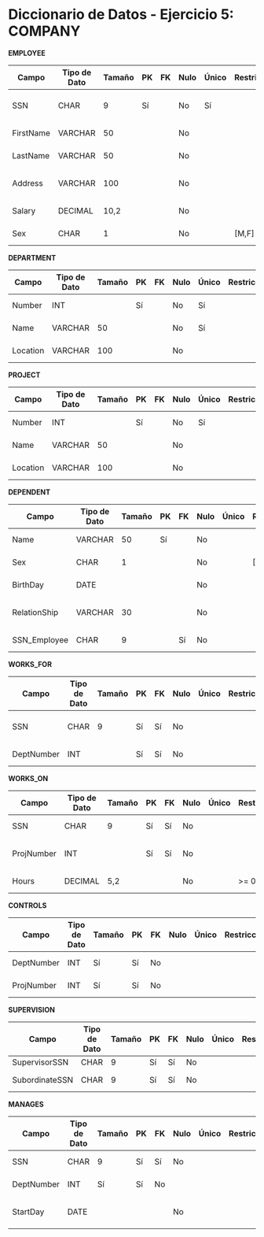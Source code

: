 
# Diccionario de Datos - Ejercicio 5: COMPANY

**EMPLOYEE**

| Campo     | Tipo de Dato | Tamaño | PK  | FK  | Nulo | Único | Restricciones          | Referencia | Descripción                       |
|-----------|--------------|--------|-----|-----|------|--------|-------------------------|------------|-----------------------------------|
| SSN       | CHAR         | 9      | Sí  |     | No   | Sí     |                        |            | Número de Seguro Social           |
| FirstName | VARCHAR      | 50     |     |     | No   |        |                        |            | Nombre del empleado               |
| LastName  | VARCHAR      | 50     |     |     | No   |        |                        |            | Apellido del empleado             |
| Address   | VARCHAR      | 100    |     |     | No   |        |                        |            | Dirección del empleado            |
| Salary    | DECIMAL      | 10,2   |     |     | No   |        |                        |            | Salario del empleado              |
| Sex       | CHAR         | 1      |     |     | No   |        | [M,F]                  |            | Sexo del empleado                 |

**DEPARTMENT**

| Campo   | Tipo de Dato | Tamaño | PK  | FK  | Nulo | Único | Restricciones | Referencia | Descripción           |
|---------|--------------|--------|-----|-----|------|--------|----------------|------------|-----------------------|
| Number  | INT          |        | Sí  |     | No   | Sí     |                |            | ID del departamento   |
| Name    | VARCHAR      | 50     |     |     | No   | Sí     |                |            | Nombre del departamento |
| Location| VARCHAR      | 100    |     |     | No   |        |                |            | Ubicación principal   |

**PROJECT**

| Campo   | Tipo de Dato | Tamaño | PK  | FK  | Nulo | Único | Restricciones | Referencia | Descripción         |
|---------|--------------|--------|-----|-----|------|--------|----------------|------------|---------------------|
| Number  | INT          |        | Sí  |     | No   | Sí     |                |            | ID del proyecto     |
| Name    | VARCHAR      | 50     |     |     | No   |        |                |            | Nombre del proyecto |
| Location| VARCHAR      | 100    |     |     | No   |        |                |            | Ubicación del proyecto |

**DEPENDENT**

| Campo        | Tipo de Dato | Tamaño | PK  | FK  | Nulo | Único | Restricciones | Referencia | Descripción              |
|--------------|--------------|--------|-----|-----|------|--------|----------------|------------|--------------------------|
| Name         | VARCHAR      | 50     | Sí  |     | No   |        |                |            | Nombre del dependiente   |
| Sex          | CHAR         | 1      |     |     | No   |        | [M,F]          |            | Sexo del dependiente     |
| BirthDay     | DATE         |        |     |     | No   |        |                |            | Fecha de nacimiento      |
| RelationShip | VARCHAR      | 30     |     |     | No   |        |                |            | Relación con el empleado |
| SSN_Employee | CHAR         | 9      |     | Sí  | No   |        |                | EMPLOYEE   | Empleado relacionado     |

**WORKS_FOR**

| Campo       | Tipo de Dato | Tamaño | PK  | FK  | Nulo | Único | Restricciones | Referencia  | Descripción                 |
|-------------|--------------|--------|-----|-----|------|--------|----------------|-------------|-----------------------------|
| SSN         | CHAR         | 9      | Sí  | Sí  | No   |        |                | EMPLOYEE    | Empleado que trabaja para  |
| DeptNumber  | INT          |        | Sí  | Sí  | No   |        |                | DEPARTMENT  | Departamento asignado      |

**WORKS_ON**

| Campo       | Tipo de Dato | Tamaño | PK  | FK  | Nulo | Único | Restricciones | Referencia | Descripción                  |
|-------------|--------------|--------|-----|-----|------|--------|----------------|------------|------------------------------|
| SSN         | CHAR         | 9      | Sí  | Sí  | No   |        |                | EMPLOYEE   | Empleado involucrado        |
| ProjNumber  | INT          |        | Sí  | Sí  | No   |        |                | PROJECT    | Proyecto en el que trabaja  |
| Hours       | DECIMAL      | 5,2    |     |     | No   |        | >= 0           |            | Horas asignadas             |

**CONTROLS**

| Campo       | Tipo de Dato | Tamaño | PK  | FK  | Nulo | Único | Restricciones | Referencia  | Descripción                    |
|-------------|--------------|--------|-----|-----|------|--------|--------------|-------------|--------------------------------|
| DeptNumber  | INT          | Sí  | Sí  | No   |        |        |              | DEPARTMENT  | Departamento que controla     |
| ProjNumber  | INT          | Sí  | Sí  | No   |        |        |              | PROJECT     | Proyecto controlado           |

**SUPERVISION**

| Campo        | Tipo de Dato | Tamaño | PK  | FK  | Nulo | Único | Restricciones | Referencia | Descripción                  |
|--------------|--------------|--------|-----|-----|------|--------|----------------|------------|------------------------------|
| SupervisorSSN| CHAR         | 9      | Sí  | Sí  | No   |        |                | EMPLOYEE   | Supervisor                   |
| SubordinateSSN | CHAR       | 9      | Sí  | Sí  | No   |        |                | EMPLOYEE   | Empleado supervisado        |

**MANAGES**

| Campo       | Tipo de Dato | Tamaño | PK  | FK  | Nulo | Único | Restricciones | Referencia  | Descripción                |
|-------------|--------------|--------|-----|-----|------|--------|----------------|-------------|----------------------------|
| SSN         | CHAR         | 9      | Sí  | Sí  | No   |        |                | EMPLOYEE    | Gerente del departamento   |
| DeptNumber  | INT          | Sí     | Sí  | No  |      |        |                | DEPARTMENT  | Departamento administrado  |
| StartDay    | DATE         |        |     |     | No   |        |                |             | Fecha de inicio de gestión |
